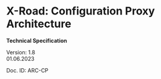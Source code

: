 # X-Road: Configuration Proxy Architecture
**Technical Specification**

Version: 1.8  
01.06.2023

 Doc. ID: ARC-CP